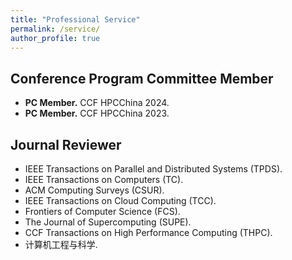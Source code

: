 ```yaml
---
title: "Professional Service"
permalink: /service/
author_profile: true
---
```



## Conference Program Committee Member
- **PC Member.** CCF HPCChina 2024.
- **PC Member.** CCF HPCChina 2023.

## Journal Reviewer
- IEEE Transactions on Parallel and Distributed Systems (TPDS).
- IEEE Transactions on Computers (TC).
- ACM Computing Surveys (CSUR).
- IEEE Transactions on Cloud Computing (TCC).
- Frontiers of Computer Science (FCS).
- The Journal of Supercomputing (SUPE).
- CCF Transactions on High Performance Computing (THPC).
- 计算机工程与科学.